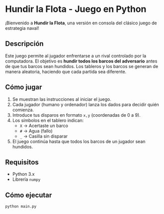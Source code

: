# Hundir la Flota - Juego en Python

¡Bienvenido a **Hundir la Flota**, una versión en consola del clásico juego de estrategia naval!

## Descripción
Este juego permite al jugador enfrentarse a un rival controlado por la computadora. El objetivo es **hundir todos los barcos del adversario** antes de que tus barcos sean hundidos. Los tableros y los barcos se generan de manera aleatoria, haciendo que cada partida sea diferente.

## Cómo jugar
1. Se muestran las instrucciones al iniciar el juego.
2. Cada jugador (humano y ordenador) lanza los dados para decidir quién comienza.
3. Introduce tus disparos en formato `x,y` (coordenadas de 0 a 9).
4. Los símbolos en el tablero indican:
   - `X` → Acertaste un barco
   - `#` → Agua (fallo)
   - `_` → Casilla sin disparar
5. El juego continúa hasta que todos los barcos de un jugador sean hundidos.

## Requisitos
- Python 3.x
- Librería `numpy`

## Cómo ejecutar
```bash
python main.py
